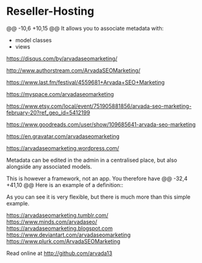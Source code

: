# Reseller-Hosting

@@ -10,6 +10,15 @@ It allows you to associate metadata with:
* model classes
* views

https://disqus.com/by/arvadaseomarketing/

http://www.authorstream.com/ArvadaSEOMarketing/

https://www.last.fm/festival/4559681+Arvada+SEO+Marketing

https://myspace.com/arvadaseomarketing

https://www.etsy.com/local/event/751905881856/arvada-seo-marketing-february-20?ref_geo_id=5412199

https://www.goodreads.com/user/show/109685641-arvada-seo-marketing

https://en.gravatar.com/arvadaseomarketing

https://arvadaseomarketing.wordpress.com/

Metadata can be edited in the admin in a centralised place, but also alongside any associated models.

This is however a framework, not an app. You therefore have
@@ -32,4 +41,10 @@ Here is an example of a definition::

As you can see it is very flexible, but there is much more than this simple example.

https://arvadaseomarketing.tumblr.com/
https://www.minds.com/arvadaseo/
https://arvadaseomarketing.blogspot.com
https://www.deviantart.com/arvadaseomarketing
https://www.plurk.com/ArvadaSEOMarketing

Read online at http://github.com/arvada13
